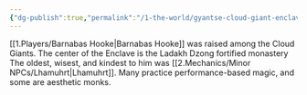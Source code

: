 ```yaml
---
{"dg-publish":true,"permalink":"/1-the-world/gyantse-cloud-giant-enclave/"}
---
```


[[1.Players/Barnabas Hooke\|Barnabas Hooke]] was raised among the Cloud Giants. 
The center of the Enclave is the Ladakh Dzong fortified monastery
The oldest, wisest, and kindest to him was [[2.Mechanics/Minor NPCs/Lhamuhrt\|Lhamuhrt]]. 
Many practice performance-based magic, and some are aesthetic monks.